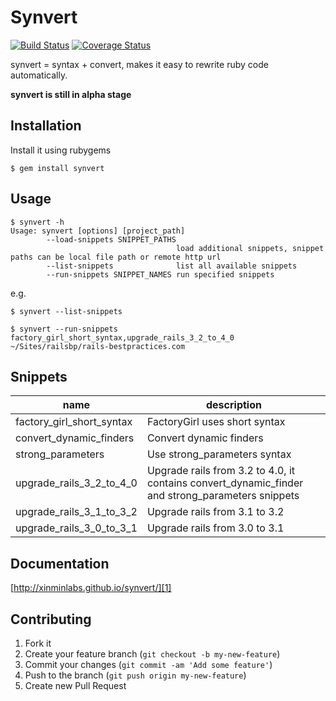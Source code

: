 # Synvert

[![Build Status](https://secure.travis-ci.org/xinminlabs/synvert.png)](http://travis-ci.org/xinminlabs/synvert)
[![Coverage Status](https://coveralls.io/repos/xinminlabs/synvert/badge.png?branch=master)](https://coveralls.io/r/xinminlabs/synvert)

synvert = syntax + convert, makes it easy to rewrite ruby code
automatically.

**synvert is still in alpha stage**

## Installation

Install it using rubygems

```
$ gem install synvert
```

## Usage

```
$ synvert -h
Usage: synvert [options] [project_path]
        --load-snippets SNIPPET_PATHS
                                     load additional snippets, snippet paths can be local file path or remote http url
        --list-snippets              list all available snippets
        --run-snippets SNIPPET_NAMES run specified snippets
```

e.g.

```
$ synvert --list-snippets
```

```
$ synvert --run-snippets factory_girl_short_syntax,upgrade_rails_3_2_to_4_0 ~/Sites/railsbp/rails-bestpractices.com
```

## Snippets

name | description
--- | ---
factory_girl_short_syntax | FactoryGirl uses short syntax
convert_dynamic_finders | Convert dynamic finders
strong_parameters | Use strong_parameters syntax
upgrade_rails_3_2_to_4_0 | Upgrade rails from 3.2 to 4.0, it contains convert_dynamic_finder and strong_parameters snippets
upgrade_rails_3_1_to_3_2 | Upgrade rails from 3.1 to 3.2
upgrade_rails_3_0_to_3_1 | Upgrade rails from 3.0 to 3.1

## Documentation

[http://xinminlabs.github.io/synvert/][1]

## Contributing

1. Fork it
2. Create your feature branch (`git checkout -b my-new-feature`)
3. Commit your changes (`git commit -am 'Add some feature'`)
4. Push to the branch (`git push origin my-new-feature`)
5. Create new Pull Request

[1]: http://xinminlabs.github.io/synvert/
